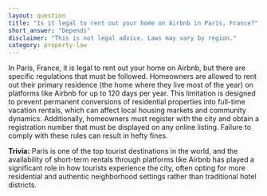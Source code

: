 ```yaml
---
layout: question
title: "Is it legal to rent out your home on Airbnb in Paris, France?"
short_answer: "Depends"
disclaimer: "This is not legal advice. Laws may vary by region."
category: property-law
---
```

In Paris, France, it is legal to rent out your home on Airbnb, but there are specific regulations that must be followed. Homeowners are allowed to rent out their primary residence (the home where they live most of the year) on platforms like Airbnb for up to 120 days per year. This limitation is designed to prevent permanent conversions of residential properties into full-time vacation rentals, which can affect local housing markets and community dynamics. Additionally, homeowners must register with the city and obtain a registration number that must be displayed on any online listing. Failure to comply with these rules can result in hefty fines.

**Trivia:** Paris is one of the top tourist destinations in the world, and the availability of short-term rentals through platforms like Airbnb has played a significant role in how tourists experience the city, often opting for more residential and authentic neighborhood settings rather than traditional hotel districts.
